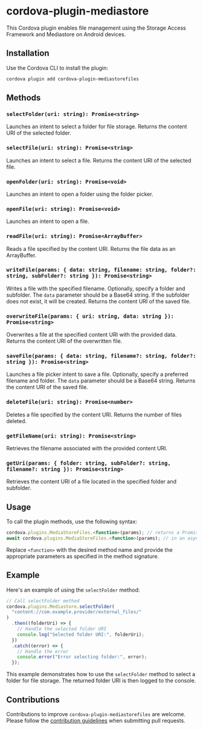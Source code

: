 # cordova-plugin-mediastore

This Cordova plugin enables file management using the Storage Access Framework and Mediastore on Android devices.

## Installation

Use the Cordova CLI to install the plugin:

```bash
cordova plugin add cordova-plugin-mediastorefiles
```

## Methods

### `selectFolder(uri: string): Promise<string>`

Launches an intent to select a folder for file storage. Returns the content URI of the selected folder.

### `selectFile(uri: string): Promise<string>`

Launches an intent to select a file. Returns the content URI of the selected file.

### `openFolder(uri: string): Promise<void>`

Launches an intent to open a folder using the folder picker.

### `openFile(uri: string): Promise<void>`

Launches an intent to open a file.

### `readFile(uri: string): Promise<ArrayBuffer>`

Reads a file specified by the content URI. Returns the file data as an ArrayBuffer.

### `writeFile(params: { data: string, filename: string, folder?: string, subFolder?: string }): Promise<string>`

Writes a file with the specified filename. Optionally, specify a folder and subfolder. The `data` parameter should be a Base64 string. If the subfolder does not exist, it will be created. Returns the content URI of the saved file.

### `overwriteFile(params: { uri: string, data: string }): Promise<string>`

Overwrites a file at the specified content URI with the provided data. Returns the content URI of the overwritten file.

### `saveFile(params: { data: string, filename?: string, folder?: string }): Promise<string>`

Launches a file picker intent to save a file. Optionally, specify a preferred filename and folder. The `data` parameter should be a Base64 string. Returns the content URI of the saved file.

### `deleteFile(uri: string): Promise<number>`

Deletes a file specified by the content URI. Returns the number of files deleted.

### `getFileName(uri: string): Promise<string>`

Retrieves the filename associated with the provided content URI.

### `getUri(params: { folder: string, subFolder?: string, filename?: string }): Promise<string>`

Retrieves the content URI of a file located in the specified folder and subfolder.

## Usage

To call the plugin methods, use the following syntax:

```typescript
cordova.plugins.MediaStoreFiles.<function>(params); // returns a Promise
await cordova.plugins.MediaStoreFiles.<function>(params); // in an async function
```

Replace `<function>` with the desired method name and provide the appropriate parameters as specified in the method signature.

## Example

Here's an example of using the `selectFolder` method:

```typescript
// Call selectFolder method
cordova.plugins.Mediastore.selectFolder(
  "content://com.example.provider/external_files/"
)
  .then((folderUri) => {
    // Handle the selected folder URI
    console.log("Selected folder URI:", folderUri);
  })
  .catch((error) => {
    // Handle the error
    console.error("Error selecting folder:", error);
  });
```

This example demonstrates how to use the `selectFolder` method to select a folder for file storage. The returned folder URI is then logged to the console.

## Contributions

Contributions to improve `cordova-plugin-mediastorefiles` are welcome. Please follow the [contribution guidelines](CONTRIBUTING.md) when submitting pull requests.
